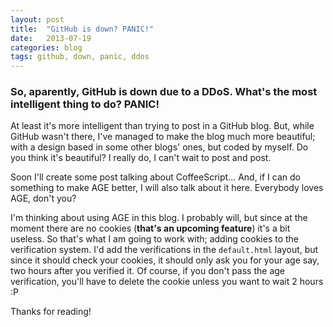 ```yaml
---
layout: post
title:  "GitHub is down? PANIC!"
date:   2013-07-19
categories: blog
tags: github, down, panic, ddos
---
```

### So, aparently, GitHub is down due to a DDoS. What's the most intelligent thing to do? PANIC! ###
At least it's more intelligent than trying to post in a GitHub blog.
But, while GitHub wasn't there, I've managed to make the blog much more beautiful; with a design based
in some other blogs' ones, but coded by myself.
Do you think it's beautiful? I really do, I can't wait to post and post.

Soon I'll create some post talking about CoffeeScript... 
And, if I can do something to make AGE better, I will also talk about it here. Everybody loves AGE, don't you?

I'm thinking about using AGE in this blog. I probably will, but since at the moment there are no cookies (**that's an upcoming feature**) it's a bit useless. So that's what I am going to work with; adding cookies to the verification system. I'd add the
verifications in the `default.html` layout, but since it should check your cookies, it should only ask you for your age say,
two hours after you verified it. Of course, if you don't pass the age verification, you'll have to delete the cookie unless you
want to wait 2 hours :P

Thanks for reading!